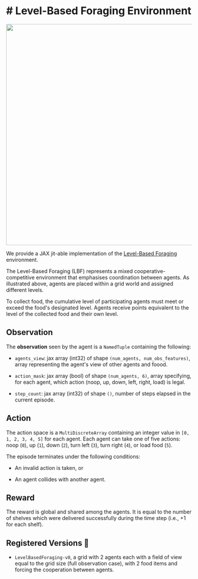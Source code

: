 # # Level-Based Foraging Environment

<p align="center">
        <img src="../env_anim/lbf_animation.gif" width="600"/>
</p>

We provide a JAX jit-able implementation of the [Level-Based Foraging](https://github.com/semitable/lb-foraging/tree/master)
environment.

The Level-Based Foraging (LBF) represents a mixed cooperative-competitive environment that emphasises coordination between agents. As illustrated above, agents are placed within a grid world and assigned different levels.

To collect food, the cumulative level of participating agents must meet or exceed the food's designated level. Agents receive points equivalent to the level of the collected food and their own level.

## Observation

The **observation** seen by the agent is a `NamedTuple` containing the following:

- `agents_view`: jax array (int32) of shape `(num_agents, num_obs_features)`, array representing the agent's view of other agents
    and foood.

- `action_mask`: jax array (bool) of shape `(num_agents, 6)`, array specifying, for each agent,
    which action (noop, up, down, left, right, load) is legal.

- `step_count`: jax array (int32) of shape `()`, number of steps elapsed in the current episode.

## Action

The action space is a `MultiDiscreteArray` containing an integer value in `[0, 1, 2, 3, 4, 5]` for each
agent. Each agent can take one of five actions: noop (`0`), up (`1`), down (`2`), turn left (`3`), turn right (`4`), or load food (`5`).

The episode terminates under the following conditions:

- An invalid action is taken, or

- An agent collides with another agent.

## Reward

The reward is global and shared among the agents. It is equal to the number of shelves which were
delivered successfully during the time step (i.e., +1 for each shelf).

## Registered Versions 📖

- `LevelBasedForaging-v0`, a grid with 2 agents each with a field of view equal to the grid size (full observation case), with 2 food items and forcing the cooperation between agents.
